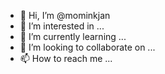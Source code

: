 - 👋 Hi, I’m @mominkjan
- 👀 I’m interested in ...
- 🌱 I’m currently learning ...
- 💞️ I’m looking to collaborate on ...
- 📫 How to reach me ...

<!---
mominkjan/mominkjan is a ✨ special ✨ repository because its `README.md` (this file) appears on your GitHub profile.
You can click the Preview link to take a look at your changes.
--->
